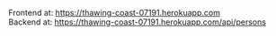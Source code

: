 Frontend at: https://thawing-coast-07191.herokuapp.com  
Backend at: https://thawing-coast-07191.herokuapp.com/api/persons
